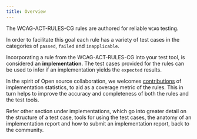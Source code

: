 ```yaml
---
title: Overview
---
```


The WCAG-ACT-RULES-CG rules are authored for reliable `WCAG` testing.

In order to facilitate this goal each rule has a variety of test cases in the categories of `passed`, `failed` and `inapplicable`.

Incorporating a rule from the WCAG-ACT-RULES-CG into your test tool, is considered an **implementation**. The test cases provided for the rules can be used to infer if an implementation yields the `expected` results.

In the spirit of Open source collaboration, we welcomes [contributions](/pages/contribute) of implementation statistics, to aid as a coverage metric of the rules. This in turn helps to improve the accuracy and completeness of both the rules and the test tools.

Refer other section under implementations, which go into greater detail on the structure of a test case, tools for using the test cases, the anatomy of an implementation report and how to submit an implementation report, back to the community.

